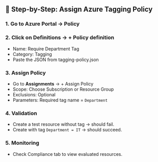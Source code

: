 ## 🔧 Step-by-Step: Assign Azure Tagging Policy

### 1. Go to Azure Portal → Policy
### 2. Click on **Definitions** → + **Policy definition**
- Name: Require Department Tag
- Category: Tagging
- Paste the JSON from tagging-policy.json

### 3. Assign Policy
- Go to **Assignments** → + Assign Policy
- Scope: Choose Subscription or Resource Group
- Exclusions: Optional
- Parameters: Required tag name = `Department`

### 4. Validation
- Create a test resource without tag → should fail.
- Create with tag `Department = IT` → should succeed.

### 5. Monitoring
- Check Compliance tab to view evaluated resources.
